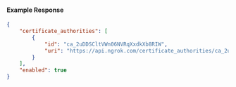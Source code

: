 <!-- Code generated for API Clients. DO NOT EDIT. -->

#### Example Response

```json
{
	"certificate_authorities": [
		{
			"id": "ca_2uDDSCltVWn06NVRqXxdkXb8RIW",
			"uri": "https://api.ngrok.com/certificate_authorities/ca_2uDDSCltVWn06NVRqXxdkXb8RIW"
		}
	],
	"enabled": true
}
```
